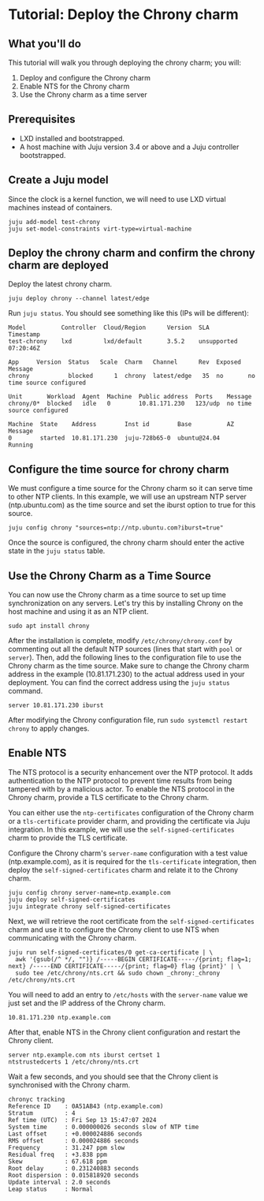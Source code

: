# Tutorial: Deploy the Chrony charm

## What you'll do
This tutorial will walk you through deploying the chrony charm; you will:
1. Deploy and configure the Chrony charm
2. Enable NTS for the Chrony charm
3. Use the Chrony charm as a time server

## Prerequisites
* LXD installed and bootstrapped.
* A host machine with Juju version 3.4 or above and a Juju controller bootstrapped.

## Create a Juju model
Since the clock is a kernel function, we will need to use LXD virtual machines
instead of containers.
```
juju add-model test-chrony
juju set-model-constraints virt-type=virtual-machine
```

## Deploy the chrony charm and confirm the chrony charm are deployed
Deploy the latest chrony charm.
```
juju deploy chrony --channel latest/edge
```
Run `juju status`. You should see something like this (IPs will be different):
```
Model          Controller  Cloud/Region      Version  SLA          Timestamp
test-chrony    lxd         lxd/default       3.5.2    unsupported  07:20:46Z

App     Version  Status   Scale  Charm   Channel      Rev  Exposed  Message
chrony           blocked      1  chrony  latest/edge   35  no       no time source configured

Unit       Workload  Agent  Machine  Public address  Ports    Message
chrony/0*  blocked   idle   0        10.81.171.230   123/udp  no time source configured

Machine  State    Address        Inst id        Base          AZ  Message
0        started  10.81.171.230  juju-728b65-0  ubuntu@24.04      Running
```

## Configure the time source for chrony charm
We must configure a time source for the Chrony charm so it can serve time to
other NTP clients.
In this example, we will use an upstream NTP server (ntp.ubuntu.com) 
as the time source and set the iburst option to true for this source.

```
juju config chrony "sources=ntp://ntp.ubuntu.com?iburst=true"
```

Once the source is configured, the chrony charm should enter the active state 
in the `juju status` table.

## Use the Chrony Charm as a Time Source
You can now use the Chrony charm as a time source to set up time synchronization
on any servers. 
Let's try this by installing Chrony on the host machine and using it as an 
NTP client.

```
sudo apt install chrony
```

After the installation is complete, modify `/etc/chrony/chrony.conf` by 
commenting out all the default NTP sources (lines that start with `pool` or 
`server`). 
Then, add the following lines to the configuration file to use the Chrony 
charm as the time source. 
Make sure to change the Chrony charm address in the example (10.81.171.230) 
to the actual address used in your deployment. 
You can find the correct address using the `juju status` command.

```
server 10.81.171.230 iburst
```

After modifying the Chrony configuration file, run `sudo systemctl restart chrony`
to apply changes.

## Enable NTS
The NTS protocol is a security enhancement over the NTP protocol. 
It adds authentication to the NTP protocol to prevent time results from being 
tampered with by a malicious actor. 
To enable the NTS protocol in the Chrony charm, provide a TLS certificate to 
the Chrony charm.

You can either use the `ntp-certificates` configuration of the Chrony charm 
or a `tls-certificate` provider charm, and providing the certificate via 
Juju integration.
In this example, we will use the `self-signed-certificates` charm to provide 
the TLS certificate. 

Configure the Chrony charm's `server-name` configuration with a test value 
(ntp.example.com), as it is required for the `tls-certificate` integration, 
then deploy the `self-signed-certificates` charm and relate it to the Chrony 
charm.

```
juju config chrony server-name=ntp.example.com
juju deploy self-signed-certificates
juju integrate chrony self-signed-certificates
```

Next, we will retrieve the root certificate from the `self-signed-certificates`
charm and use it to configure the Chrony client to use NTS when communicating 
with the Chrony charm.


```
juju run self-signed-certificates/0 get-ca-certificate | \
  awk '{gsub(/^ */, "")} /-----BEGIN CERTIFICATE-----/{print; flag=1; next} /-----END CERTIFICATE-----/{print; flag=0} flag {print}' | \
  sudo tee /etc/chrony/nts.crt && sudo chown _chrony:_chrony /etc/chrony/nts.crt
```

You will need to add an entry to `/etc/hosts` with the `server-name` value we 
just set and the IP address of the Chrony charm.

```
10.81.171.230 ntp.example.com
```

After that, enable NTS in the Chrony client configuration and restart the 
Chrony client.

```
server ntp.example.com nts iburst certset 1
ntstrustedcerts 1 /etc/chrony/nts.crt
```

Wait a few seconds, and you should see that the Chrony client is synchronised 
with the Chrony charm.

```
chronyc tracking
Reference ID    : 0A51AB43 (ntp.example.com)
Stratum         : 4
Ref time (UTC)  : Fri Sep 13 15:47:07 2024
System time     : 0.000000026 seconds slow of NTP time
Last offset     : +0.000024886 seconds
RMS offset      : 0.000024886 seconds
Frequency       : 31.247 ppm slow
Residual freq   : +3.838 ppm
Skew            : 67.618 ppm
Root delay      : 0.231240883 seconds
Root dispersion : 0.015818920 seconds
Update interval : 2.0 seconds
Leap status     : Normal
```
